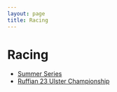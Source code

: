 ```yaml
---
layout: page
title: Racing
---
```


# Racing

- [Summer Series](2025/summer-series)
- [Ruffian 23 Ulster Championship](2025/ruffian-23-ulster-championship)
